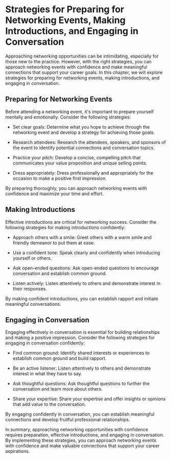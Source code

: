 Strategies for Preparing for Networking Events, Making Introductions, and Engaging in Conversation
===================================================================================================================================================================

Approaching networking opportunities can be intimidating, especially for those new to the practice. However, with the right strategies, you can approach networking events with confidence and make meaningful connections that support your career goals. In this chapter, we will explore strategies for preparing for networking events, making introductions, and engaging in conversation.

Preparing for Networking Events
-------------------------------

Before attending a networking event, it's important to prepare yourself mentally and emotionally. Consider the following strategies:

* Set clear goals: Determine what you hope to achieve through the networking event and develop a strategy for achieving those goals.

* Research attendees: Research the attendees, speakers, and sponsors of the event to identify potential connections and conversation topics.

* Practice your pitch: Develop a concise, compelling pitch that communicates your value proposition and unique selling points.

* Dress appropriately: Dress professionally and appropriately for the occasion to make a positive first impression.

By preparing thoroughly, you can approach networking events with confidence and maximize your time and effort.

Making Introductions
--------------------

Effective introductions are critical for networking success. Consider the following strategies for making introductions confidently:

* Approach others with a smile: Greet others with a warm smile and friendly demeanor to put them at ease.

* Use a confident tone: Speak clearly and confidently when introducing yourself or others.

* Ask open-ended questions: Ask open-ended questions to encourage conversation and establish common ground.

* Listen actively: Listen attentively to others and demonstrate interest in their responses.

By making confident introductions, you can establish rapport and initiate meaningful conversations.

Engaging in Conversation
------------------------

Engaging effectively in conversation is essential for building relationships and making a positive impression. Consider the following strategies for engaging in conversation confidently:

* Find common ground: Identify shared interests or experiences to establish common ground and build rapport.

* Be an active listener: Listen attentively to others and demonstrate interest in what they have to say.

* Ask thoughtful questions: Ask thoughtful questions to further the conversation and learn more about others.

* Share your expertise: Share your expertise and offer insights or opinions that add value to the conversation.

By engaging confidently in conversation, you can establish meaningful connections and develop fruitful professional relationships.

In summary, approaching networking opportunities with confidence requires preparation, effective introductions, and engaging in conversation. By implementing these strategies, you can approach networking events with confidence and make valuable connections that support your career aspirations.
